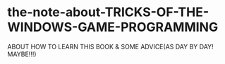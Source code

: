 # the-note-about-TRICKS-OF-THE-WINDOWS-GAME-PROGRAMMING
ABOUT HOW TO LEARN THIS BOOK &amp; SOME ADVICE(AS DAY BY DAY! MAYBE!!!)

